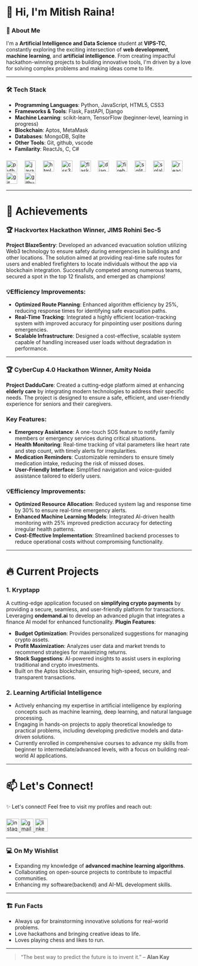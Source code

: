 # 👋 Hi, I'm Mitish Raina!

### 🚀 About Me
I'm a **Artificial Intelligence and Data Science** student at **VIPS-TC**, constantly exploring the exciting intersection of **web development**, **machine learning**, and **artificial intelligence**. From creating impactful hackathon-winning projects to building innovative tools, I'm driven by a love for solving complex problems and making ideas come to life.

---

### 🛠️ Tech Stack
- **Programming Languages**: Python, JavaScript, HTML5, CSS3
- **Frameworks & Tools**: Flask, FastAPI, Django
- **Machine Learning**: scikit-learn, TensorFlow (beginner-level, learning in progress)  
- **Blockchain**: Aptos, MetaMask  
- **Databases**: MongoDB, Sqlite
- **Other Tools**: Git, github, vscode
- **Familarity**: ReactJs, C, C#

###


###

<div align="left">
  <img src="https://cdn.jsdelivr.net/gh/devicons/devicon/icons/python/python-original.svg" height="30" alt="python logo"  />
  <img width="12" />
  <img src="https://cdn.jsdelivr.net/gh/devicons/devicon/icons/javascript/javascript-original.svg" height="30" alt="javascript logo"  />
  <img width="12" />
  <img src="https://cdn.jsdelivr.net/gh/devicons/devicon/icons/html5/html5-original.svg" height="30" alt="html5 logo"  />
  <img width="12" />
  <img src="https://cdn.jsdelivr.net/gh/devicons/devicon/icons/css3/css3-original.svg" height="30" alt="css3 logo"  />
  <img width="12" />
  <img src="https://cdn.jsdelivr.net/gh/devicons/devicon/icons/flask/flask-original.svg" height="30" alt="flask logo"  />
  <img width="12" />
  <img src="https://cdn.jsdelivr.net/gh/devicons/devicon/icons/django/django-plain.svg" height="30" alt="django logo"  />
  <img width="12" />
  <img src="https://cdn.jsdelivr.net/gh/devicons/devicon/icons/firebase/firebase-plain.svg" height="30" alt="firebase logo"  />
  <img width="12" />
  <img src="https://cdn.jsdelivr.net/gh/devicons/devicon/icons/sqlite/sqlite-original.svg" height="30" alt="sqlite logo"  />
  <img width="12" />
  <img src="https://cdn.jsdelivr.net/gh/devicons/devicon/icons/sqlalchemy/sqlalchemy-original.svg" height="30" alt="sqlalchemy logo"  />
  <img width="12" />
  <img src="https://cdn.jsdelivr.net/gh/devicons/devicon/icons/react/react-original.svg" height="30" alt="react logo"  />
  <img width="12" />
  <img src="https://cdn.jsdelivr.net/gh/devicons/devicon/icons/git/git-original.svg" height="30" alt="git logo"  />
  <img width="12" />
  <img src="https://cdn.jsdelivr.net/gh/devicons/devicon/icons/github/github-original.svg" height="30" alt="github logo"  />
</div>

---

# 🌟 Achievements
### 🏆 **Hackvortex Hackathon Winner, JIMS Rohini Sec-5**

**Project BlazeSentry**: Developed an advanced evacuation solution utilizing Web3 technology to ensure safety during emergencies in buildings and other locations. The solution aimed at providing real-time safe routes for users and enabled firefighters to locate individuals without the app via blockchain integration. Successfully competed among numerous teams, secured a spot in the top 12 finalists, and emerged as champions!

### 💡**Efficiency Improvements**:

- **Optimized Route Planning**: Enhanced algorithm efficiency by 25%, reducing response times for identifying safe evacuation paths.
- **Real-Time Tracking**: Integrated a highly efficient location-tracking system with improved accuracy for pinpointing user positions during emergencies.
- **Scalable Infrastructure**: Designed a cost-effective, scalable system capable of handling increased user loads without degradation in performance.

---
### 🏆 **CyberCup 4.0 Hackathon Winner, Amity Noida**

**Project DadduCare**: Created a cutting-edge platform aimed at enhancing **elderly care** by integrating modern technologies to address their specific needs. The project is designed to ensure a safe, efficient, and user-friendly experience for seniors and their caregivers.
### Key Features:
- **Emergency Assistance**: A one-touch SOS feature to notify family members or emergency services during critical situations.
- **Health Monitoring**: Real-time tracking of vital parameters like heart rate and step count, with timely alerts for irregularities.
- **Medication Reminders**: Customizable reminders to ensure timely medication intake, reducing the risk of missed doses.
- **User-Friendly Interface**: Simplified navigation and voice-guided assistance tailored to elderly users.
### 💡**Efficiency Improvements**:

- **Optimized Resource Allocation**: Reduced system lag and response time by 30% to ensure real-time emergency alerts.
- **Enhanced Machine Learning Models**: Integrated AI-driven health monitoring with 25% improved prediction accuracy for detecting irregular health patterns.
- **Cost-Effective Implementation**: Streamlined backend processes to reduce operational costs without compromising functionality.

---

# 🔥 Current Projects
### 1. **Kryptapp**
A cutting-edge application focused on **simplifying crypto payments** by providing a secure, seamless, and user-friendly platform for transactions.
Leveraging **ondemand.ai** to develop an advanced plugin that integrates a finance AI model for enhanced functionality.
  **Plugin Features**:
 - **Budget Optimization**: Provides personalized suggestions for managing crypto assets.
 - **Profit Maximization**: Analyzes user data and market trends to recommend strategies for maximizing returns.
 - **Stock Suggestions**: AI-powered insights to assist users in exploring traditional and crypto investments.
 - Built on the Aptos blockchain, ensuring high-speed, secure, and transparent transactions.

### 2. **Learning Artificial Intelligence**
 - Actively enhancing my expertise in artificial intelligence by exploring concepts such as machine learning, deep learning, and natural language processing.
 - Engaging in hands-on projects to apply theoretical knowledge to practical problems, including developing predictive models and data-driven solutions.
 - Currently enrolled in comprehensive courses to advance my skills from beginner to intermediate/advanced levels, with a focus on building real-world AI applications.
---

# 📫 Let's Connect!

<p>✨ Let's connect! Feel free to visit my profiles and reach out:</p>

###
<div align="left">
  <a href="https://www.instagram.com/mitishraina" target="_blank">
    <img src="https://img.shields.io/static/v1?message=Instagram&logo=instagram&label=&color=E4405F&logoColor=white&labelColor=&style=for-the-badge" height="35" alt="instagram logo" />
  </a>
  <a href="mailto:your-rainamitish7@gmail.com" target="_blank">
    <img src="https://img.shields.io/static/v1?message=Gmail&logo=gmail&label=&color=D14836&logoColor=white&labelColor=&style=for-the-badge" height="35" alt="gmail logo" />
  </a>
  <a href="https://www.linkedin.com/in/mitishraina" target="_blank">
    <img src="https://img.shields.io/static/v1?message=LinkedIn&logo=linkedin&label=&color=0077B5&logoColor=white&labelColor=&style=for-the-badge" height="35" alt="linkedin logo" />
  </a>
</div>

---

### 💻 On My Wishlist
- Expanding my knowledge of **advanced machine learning algorithms**.  
- Collaborating on open-source projects to contribute to impactful communities.  
- Enhancing my software(backend) and AI-ML development skills.

---

### 🏗️ Fun Facts
- Always up for brainstorming innovative solutions for real-world problems.  
- Love hackathons and bringing creative ideas to life.
- Loves playing chess and likes to run.

---

> “The best way to predict the future is to invent it.” – **Alan Kay**
